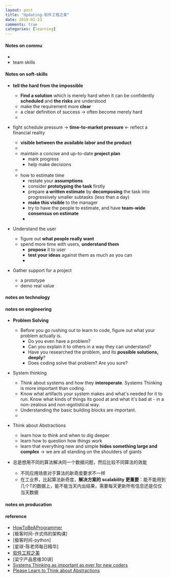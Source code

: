 ```yaml
---
layout: post
title: "Updating-软件工程之美"
date: 2019-02-23
comments: true
categories: [learning]
--- 
```


#### Notes on commu
  * 
  * team skills 

#### Notes on soft-skills 
  * **tell the hard from the impossible**  
    - **Find a solution** which is merely hard when it can be confidently **scheduled** and **the risks** are understood 
    - make the requirement more **clear** 
    - a clear definition of success -> often become merely hard 
    - 

  * fight schedule pressure -> **time-to-market pressure** <- reflect a financial reality 
    - **visible between the available labor and the product** 
    - 
    - maintain a concise and up-to-date **project plan** 
      + mark progress  
      + help make decisions 
    - 
    - how to estimate time 
      + restate your **assumptions**  
      + consider **prototyping the task** firstly 
      + prepare **a written estimate** by **decomposing** the task into progressively smaller subtasks (less than a day) 
      + **make this visible** to the manager  
      + try to have the people to estimate, and have **team-wide consensus on estimate**  
      + 

  * Understand the user 
    - figure out **what people really want** 
    - spend more time with users, **understand them**  
      + **propose** it to user 
      + **test your ideas** against them as much as you can 
      + 

  * Gather support for a project 
    - a prototype 
    - demo real value    


#### notes on technology 

#### notes on engineering 
  * **Problem Solving**  
    - Before you go rushing out to learn to code, figure out what your problem actually is. 
      + Do you even have a problem? 
      + Can you explain it to others in a way they can understand? 
      + Have you researched the problem, and its **possible solutions, deeply**? 
      + Does coding solve that problem? Are you sure? 


  * System thinking 
    - Think about systems and how they **interoperate**. Systems Thinking is more important than coding. 
    - Know what artifacts your system makes and what's needed for it to run. Know what kinds of things its good at and what it's bad at - in a non-zealous and non-egotistical way. 
    - Understanding the basic building blocks are important. 
    - 

  * Think about Abstractions 
    - learn how to think and when to dig deeper 
    - learn how to question how things work 
    - learn that everything new and simple **hides something large and complex** -> we are all standing on the shoulders of giants 


  * 总是想用不同的算法解决同一个数据问题，然后比较不同算法的效能 
    - 不同应用场景对于算法的新奇度要求不一样 
    - 在工业界，比起算法新奇度，**解决方案的 scalability 更重要**：能不能用到几个T的数据上，能不能当天内出结果，需要每天更新所有信息还是仅仅当天数据 

#### notes on producation 
  


#### reference 
* [HowToBeAProgrammer](https://github.com/braydie/HowToBeAProgrammer)
* [极客时间-许式伟的架构课] 
* [极客时间-python] 
* [星球-陈老师每日精华] 
* [软件工程之美](https://time.geekbang.org/column/158) 
* [梁宁产品思维30讲] 
* [Systems Thinking as important as ever for new coders](https://www.hanselman.com/blog/SystemsThinkingAsImportantAsEverForNewCoders.aspx) 
* [Please Learn to Think about Abstractions](https://www.hanselman.com/blog/PleaseLearnToThinkAboutAbstractions.aspx) 